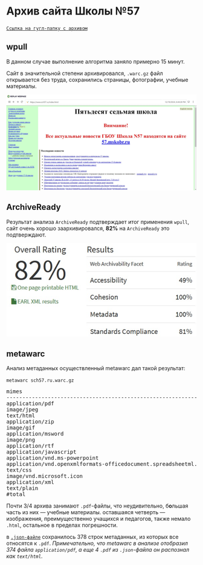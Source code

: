 # Архив сайта Школы №57

[`Ссылка на гугл-папку с архивом`](https://drive.google.com/drive/folders/1r4sfEoNZRGkM6Y0vkno4q-pfMwKIEAgq?usp=drive_link)

## wpull

В данном случае выполнение алгоритма заняло примерно 15 минут. 

Сайт в значительной степени архивировался, `.warc.gz` файл открывается без труда, сохранились страницы, фотографии, учебные материалы.

![Фото архива wpull](./sch57_photo1.jpg)

## ArchiveReady

Результат анализа `ArchiveReady` подтверждает итог применения `wpull`, сайт очень хорошо заархивировался, **82%** на `ArchiveReady` это подтверждают.

![Фото ArchiveReady](./sch57_photo2.jpg)

## metawarc

Анализ метаданных осуществленный metawarc дал такой результат:

`metawarc sch57.ru.warc.gz`
<pre>
mimes                                                                files       size          share
-----------------------------------------------------------------  -------  ---------  -------------
application/pdf                                                        374  272123496   73.0852
image/jpeg                                                             706   90979554   24.4347
text/html                                                              617    7108660    1.9092
application/zip                                                          5     835275    0.224333
image/gif                                                               43     334343    0.0897957
application/msword                                                       6     267251    0.0717765
image/png                                                               16     252291    0.0677587
application/rtf                                                          3     123278    0.0331092
application/javascript                                                   6     117433    0.0315394
application/vnd.ms-powerpoint                                            1      97119    0.0260836
application/vnd.openxmlformats-officedocument.spreadsheetml.sheet        1      53494    0.0143671
text/css                                                                 8      26751    0.00718461
image/vnd.microsoft.icon                                                 1      15751    0.0042303
application/xml                                                          1       2334    0.000626851
text/plain                                                               1        481    0.000129184
#total                                                                1789  372337511  100
</pre>

Почти 3/4 архива занимают `.pdf`-файлы, что неудивительно, б**о**льшая часть из них — учебные материалы. оставшаяся четверть — изображения, преимущественно учащихся и педагогов, также немало `.html`, остальное в пределах погрешности.

в [`.json-файле`](./sch57.ru_meta.jsonl) сохранилось 378 строк метаданных, из которых все относятся к `.pdf`. *Примечательно, что metawarc в анализе отобразил 374 файла `application/pdf`, а еще 4 `.pdf` из `.json`-файла он распознал как `text/html`.*

